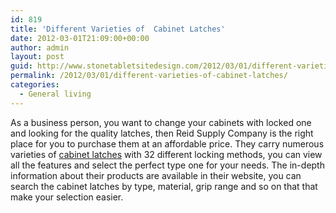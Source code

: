 ```yaml
---
id: 819
title: 'Different Varieties of  Cabinet Latches'
date: 2012-03-01T21:09:00+00:00
author: admin
layout: post
guid: http://www.stonetabletsitedesign.com/2012/03/01/different-varieties-of-cabinet-latches/
permalink: /2012/03/01/different-varieties-of-cabinet-latches/
categories:
  - General living
---
```

As a business person, you want to change your cabinets with locked one and looking for the quality latches, then Reid Supply Company is the right place for you to purchase them at an affordable price. They carry numerous varieties of [cabinet latches](http://www.reidsupply.com/products/fasteners-hardware/hardware/latches/cabinet-latches/) with 32 different locking methods, you can view all the features and select the perfect type one for your needs. The in-depth information about their products are available in their website, you can search the cabinet latches by type, material, grip range and so on that that make your selection easier.